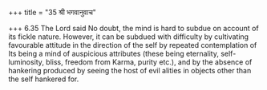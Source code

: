 +++
title = "35 श्री भगवानुवाच"

+++
6.35 The Lord said No doubt, the mind is hard to subdue on account of
its fickle nature. However, it can be subdued with difficulty by
cultivating favourable attitude in the direction of the self by repeated
contemplation of Its being a mind of auspicious attributes (these being
eternality, self-luminosity, bliss, freedom from Karma, purity etc.),
and by the absence of hankering produced by seeing the host of evil
alities in objects other than the self hankered for.
